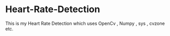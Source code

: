 # Heart-Rate-Detection
This is my Heart Rate Detection which uses OpenCv , Numpy , sys , cvzone etc.
